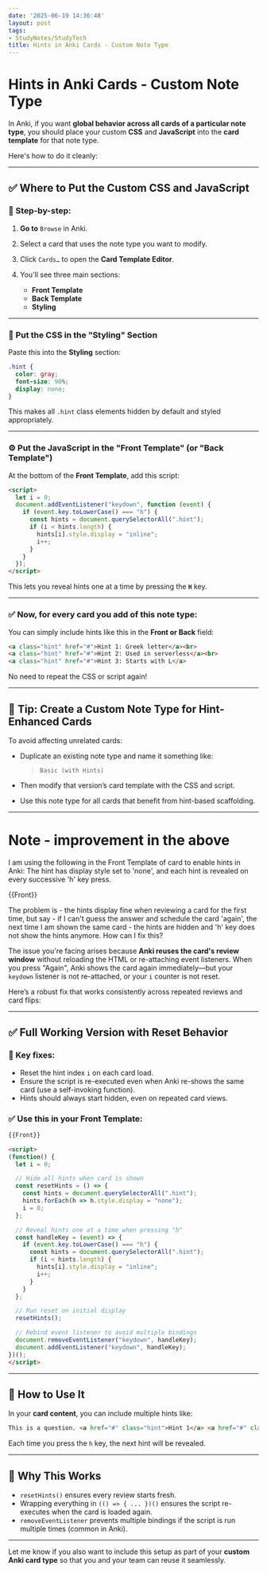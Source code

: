 ```yaml
---
date: '2025-06-19 14:36:48'
layout: post
tags:
- StudyNotes/StudyTech
title: Hints in Anki Cards - Custom Note Type
---
```


# Hints in Anki Cards - Custom Note Type 

In Anki, if you want **global behavior across all cards of a particular note type**, you should place your custom **CSS** and **JavaScript** into the **card template** for that note type.

Here's how to do it cleanly:

---

## ✅ Where to Put the Custom CSS and JavaScript

### 📍 Step-by-step:

1. **Go to** `Browse` in Anki.
2. Select a card that uses the note type you want to modify.
3. Click `Cards…` to open the **Card Template Editor**.
4. You'll see three main sections:

   * **Front Template**
   * **Back Template**
   * **Styling**

---

### 🎨 Put the CSS in the "Styling" Section

Paste this into the **Styling** section:

```css
.hint {
  color: gray;
  font-size: 90%;
  display: none;
}
```

This makes all `.hint` class elements hidden by default and styled appropriately.

---

### ⚙️ Put the JavaScript in the "Front Template" (or "Back Template")

At the bottom of the **Front Template**, add this script:

```html
<script>
  let i = 0;
  document.addEventListener("keydown", function (event) {
    if (event.key.toLowerCase() === "h") {
      const hints = document.querySelectorAll(".hint");
      if (i < hints.length) {
        hints[i].style.display = "inline";
        i++;
      }
    }
  });
</script>
```

This lets you reveal hints one at a time by pressing the **`H`** key.

---

### ✅ Now, for every card you add of this note type:

You can simply include hints like this in the **Front or Back** field:

```html
<a class="hint" href="#">Hint 1: Greek letter</a><br>
<a class="hint" href="#">Hint 2: Used in serverless</a><br>
<a class="hint" href="#">Hint 3: Starts with L</a>
```

No need to repeat the CSS or script again!

---

## 🧠 Tip: Create a Custom Note Type for Hint-Enhanced Cards

To avoid affecting unrelated cards:

* Duplicate an existing note type and name it something like:

  > `Basic (with Hints)`
* Then modify that version’s card template with the CSS and script.
* Use this note type for all cards that benefit from hint-based scaffolding.

---
# Note - improvement in the above

I am using the following in the Front Template of card to enable hints in Anki:
The hint has display style set to 'none', and each hint is revealed on every successive 'h' key press.

{{Front}}
<script>
  let i = 0;
  document.addEventListener("keydown", function (event) {
    if (event.key.toLowerCase() === "h") {
      const hints = document.querySelectorAll(".hint");
      if (i < hints.length) {
        hints[i].style.display = "inline";
        i++;
      }
    }
  });
</script>

The problem is - the hints display fine when reviewing a card for the first time, but say - if I can't guess the answer and schedule the card 'again', the next time I am shown the same card - the hints are hidden and 'h' key does not show the hints anymore. How can I fix this?

The issue you're facing arises because **Anki reuses the card's review window** without reloading the HTML or re-attaching event listeners. When you press "Again", Anki shows the card again immediately—but your `keydown` listener is not re-attached, or your `i` counter is not reset.

Here’s a robust fix that works consistently across repeated reviews and card flips:

---

## ✅ Full Working Version with Reset Behavior

### 🔧 Key fixes:

* Reset the hint index `i` on each card load.
* Ensure the script is re-executed even when Anki re-shows the same card (use a self-invoking function).
* Hints should always start hidden, even on repeated card views.

### ✅ Use this in your **Front Template**:

```html
{{Front}}

<script>
(function() {
  let i = 0;

  // Hide all hints when card is shown
  const resetHints = () => {
    const hints = document.querySelectorAll(".hint");
    hints.forEach(h => h.style.display = "none");
    i = 0;
  };

  // Reveal hints one at a time when pressing "h"
  const handleKey = (event) => {
    if (event.key.toLowerCase() === "h") {
      const hints = document.querySelectorAll(".hint");
      if (i < hints.length) {
        hints[i].style.display = "inline";
        i++;
      }
    }
  };

  // Run reset on initial display
  resetHints();

  // Rebind event listener to avoid multiple bindings
  document.removeEventListener("keydown", handleKey);
  document.addEventListener("keydown", handleKey);
})();
</script>
```

---

## 📝 How to Use It

In your **card content**, you can include multiple hints like:

```html
This is a question. <a href="#" class="hint">Hint 1</a> <a href="#" class="hint">Hint 2</a>
```

Each time you press the `h` key, the next hint will be revealed.

---

## 🧠 Why This Works

* `resetHints()` ensures every review starts fresh.
* Wrapping everything in `(() => { ... })()` ensures the script re-executes when the card is loaded again.
* `removeEventListener` prevents multiple bindings if the script is run multiple times (common in Anki).

---

Let me know if you also want to include this setup as part of your **custom Anki card type** so that you and your team can reuse it seamlessly.